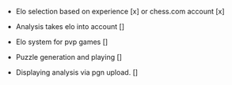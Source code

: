 - Elo selection based on experience [x] or chess.com account [x]
- Analysis takes elo into account []
- Elo system for pvp games []


- Puzzle generation and playing [] 
- Displaying analysis via pgn upload. []